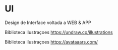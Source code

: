# UI
Design de Interface voltada a WEB &amp; APP

Biblioteca Ilustraçoes
https://undraw.co/illustrations

Biblioteca Ilustraçoes
https://avataaars.com/
